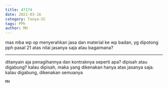 ```yaml
---
title: 47174
date: 2021-03-16
category: Tanya-SC
tags: PPh
author: MH
---
```


mas mba wp op menyerahkan jasa dan material ke wp badan, yg dipotong pph pasal 21 atas nilai jasanya saja atau bagaimana?

---

ditanyain aja penagihannya dan kontraknya seperti apa? dipisah atau digabung? kalau dipisah, maka yang dikenakan hanya atas jasanya saja. kalau digabung, dikenakan semuanya

`MH`
